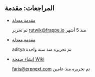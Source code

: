 ## المراجعات: مقدمة

* [مقدمة معدلة](https://frappecloud.com/compare؟wiki_page=introduction&&compare=d786e01052)
    
    تم تحرير rutwik@frappe.io منذ 5 أشهر
    

* [مقدمة معدلة](https://frappecloud.com/compare؟wiki_page=introduction&&compare=ebd3918882)
    
    aditya تم تحريره منذ سنة واحدة
    

* [إنشاء صفحة Wiki](https://frappecloud.com/compare؟wiki_page=introduction&&compare=2b1b20af5e)
    
    faris@erpnext.com تم تحريره منذ عامين